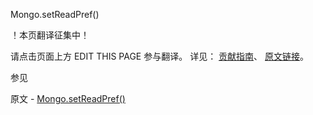  Mongo.setReadPref()

 ！本页翻译征集中！

请点击页面上方 EDIT THIS PAGE 参与翻译。
详见：
[贡献指南]( https://github.com/whaleal/MongoDB-Manual-zh/blob/master/CONTRIBUTING.md )、
[原文链接](  https://docs.mongodb.com/manual/reference/method/Mongo.setReadPref/  )。

 参见

原文 - [Mongo.setReadPref()]( https://docs.mongodb.com/manual/reference/method/Mongo.setReadPref/ )

